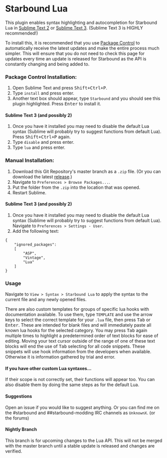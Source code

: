 # Starbound Lua

This plugin enables syntax highlighting and autocompletion for Starbound Lua in [Sublime Text 2](http://www.sublimetext.com/2) or [Sublime Text 3](http://www.sublimetext.com/3). (Sublime Text 3 is HIGHLY recommended!)

To install this, it is recommended that you use [Package Control](https://packagecontrol.io/installation) to automatically receive the latest updates and make the entire process much simpler. This will ensure that you do not need to check this page for updates every time an update is released for Starbound as the API is constantly changing and being added to.

### Package Control Installation:
1. Open Sublime Text and press <kbd>Shift+Ctrl+P</kbd>.
2. Type `install` and press enter.
3. Another text box should appear, type `Starbound` and you should see this plugin highlighted. Press <kbd>Enter</kbd> to install it.

#### Sublime Text 3 (and possibly 2)
1. Once you have it installed you may need to disable the default Lua syntax (Sublime will probably try to suggest functions from default Lua). Press <kbd>Shift+Ctrl+P</kbd> again.
2. Type `disable` and press enter.
3. Type `lua` and press enter.

### Manual Installation:
1. Download this Git Repository's master branch as a `.zip` file. (Or you can download the latest [release](https://github.com/UnknownX7/Sublime-Starbound-Lua-Syntax/releases).)
2. Navigate to `Preferences > Browse Packages...`.
3. Put the folder from the `.zip` into the location that was opened.
4. Restart Sublime.

#### Sublime Text 3 (and possibly 2)
1. Once you have it installed you may need to disable the default Lua syntax (Sublime will probably try to suggest functions from default Lua). Navigate to `Preferences > Settings - User`.
2. Add the following text:
```
{
	"ignored_packages":
	[
		"ASP",
		"Vintage",
		"Lua"
	]
}
```

### Usage
Navigate to `View > Syntax > Starbound Lua` to apply the syntax to the current file and any newly opened files.

There are also custom templates for groups of specific lua hooks with documentation available. To use them, type `TEMPLATE` and use the arrow keys to select the correct template for your `.lua` file, then press <kbd>Tab</kbd> or <kbd>Enter</kbd>. These are intended for blank files and will immediately paste all known lua hooks for the selected category. You may press <kbd>Tab</kbd> again multiple times to highlight a predetermined order of text blocks for ease of editing. Moving your text cursor outside of the range of one of these text blocks will end the use of <kbd>Tab</kbd> selecting for all code snippets. These snippets will use hook information from the developers when available. Otherwise it is information gathered by trial and error.

#### If you have other custom Lua syntaxes...
If their scope is not correctly set, their functions will appear too. You can also disable them by doing the same steps as for the default Lua.

#### Suggestions
Open an issue if you would like to suggest anything. Or you can find me on the #starbound and ##starbound-modding IRC channels as `UnknownX`. (or the forums)

#### Nightly Branch
This branch is for upcoming changes to the Lua API. This will not be merged with the master branch until a stable update is released and changes are verified.